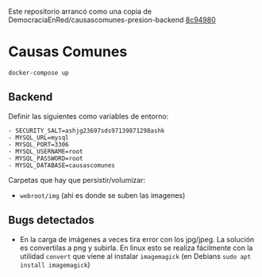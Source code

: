 Este repositorio arrancó como una copia de DemocraciaEnRed/causascomunes-presion-backend [8c94980](https://github.com/DemocraciaEnRed/causascomunes-presion-backend/tree/8c9498000cb3e4e1e55e62e34584e8a4fb1a2e67)

# Causas Comunes

`docker-compose up`

## Backend

Definir las siguientes como variables de entorno:

```
- SECURITY_SALT=ashjg23697sds97139871298ashk
- MYSQL_URL=mysql
- MYSQL_PORT=3306
- MYSQL_USERNAME=root
- MYSQL_PASSWORD=root
- MYSQL_DATABASE=causascomunes
```

Carpetas que hay que persistir/volumizar:

- `webroot/img` (ahi es donde se suben las imagenes)


## Bugs detectados
- En la carga de imágenes a veces tira error con los jpg/jpeg. La solución es convertilas a png y subirla. En linux esto se realiza fácilmente con la utilidad `convert` que viene al instalar `imagemagick` (en Debians `sudo apt install imagemagick`)
